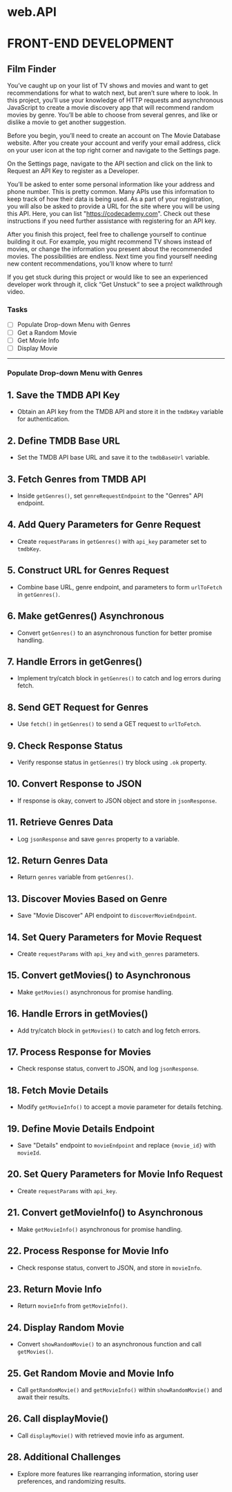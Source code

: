 # web.API
# FRONT-END DEVELOPMENT

## Film Finder

You’ve caught up on your list of TV shows and movies and want to get recommendations for what to watch next, but aren’t sure where to look. In this project, you’ll use your knowledge of HTTP requests and asynchronous JavaScript to create a movie discovery app that will recommend random movies by genre. You’ll be able to choose from several genres, and like or dislike a movie to get another suggestion.

Before you begin, you’ll need to create an account on The Movie Database website. After you create your account and verify your email address, click on your user icon at the top right corner and navigate to the Settings page.



On the Settings page, navigate to the API section and click on the link to Request an API Key to register as a Developer.

You’ll be asked to enter some personal information like your address and phone number. This is pretty common. Many APIs use this information to keep track of how their data is being used. As a part of your registration, you will also be asked to provide a URL for the site where you will be using this API. Here, you can list "https://codecademy.com". Check out these instructions if you need further assistance with registering for an API key.

After you finish this project, feel free to challenge yourself to continue building it out. For example, you might recommend TV shows instead of movies, or change the information you present about the recommended movies. The possibilities are endless. Next time you find yourself needing new content recommendations, you’ll know where to turn!

If you get stuck during this project or would like to see an experienced developer work through it, click “Get Unstuck“ to see a project walkthrough video.

### Tasks
- [ ] Populate Drop-down Menu with Genres
- [ ] Get a Random Movie
- [ ] Get Movie Info
- [ ] Display Movie

---

### Populate Drop-down Menu with Genres


## 1. Save the TMDB API Key
- Obtain an API key from the TMDB API and store it in the `tmdbKey` variable for authentication.

## 2. Define TMDB Base URL
- Set the TMDB API base URL and save it to the `tmdbBaseUrl` variable.

## 3. Fetch Genres from TMDB API
- Inside `getGenres()`, set `genreRequestEndpoint` to the "Genres" API endpoint.

## 4. Add Query Parameters for Genre Request
- Create `requestParams` in `getGenres()` with `api_key` parameter set to `tmdbKey`.

## 5. Construct URL for Genres Request
- Combine base URL, genre endpoint, and parameters to form `urlToFetch` in `getGenres()`.

## 6. Make getGenres() Asynchronous
- Convert `getGenres()` to an asynchronous function for better promise handling.

## 7. Handle Errors in getGenres()
- Implement try/catch block in `getGenres()` to catch and log errors during fetch.

## 8. Send GET Request for Genres
- Use `fetch()` in `getGenres()` to send a GET request to `urlToFetch`.

## 9. Check Response Status
- Verify response status in `getGenres()` try block using `.ok` property.

## 10. Convert Response to JSON
- If response is okay, convert to JSON object and store in `jsonResponse`.

## 11. Retrieve Genres Data
- Log `jsonResponse` and save `genres` property to a variable.

## 12. Return Genres Data
- Return `genres` variable from `getGenres()`.

## 13. Discover Movies Based on Genre
- Save "Movie Discover" API endpoint to `discoverMovieEndpoint`.

## 14. Set Query Parameters for Movie Request
- Create `requestParams` with `api_key` and `with_genres` parameters.

## 15. Convert getMovies() to Asynchronous
- Make `getMovies()` asynchronous for promise handling.

## 16. Handle Errors in getMovies()
- Add try/catch block in `getMovies()` to catch and log fetch errors.

## 17. Process Response for Movies
- Check response status, convert to JSON, and log `jsonResponse`.

## 18. Fetch Movie Details
- Modify `getMovieInfo()` to accept a movie parameter for details fetching.

## 19. Define Movie Details Endpoint
- Save "Details" endpoint to `movieEndpoint` and replace `{movie_id}` with `movieId`.

## 20. Set Query Parameters for Movie Info Request
- Create `requestParams` with `api_key`.

## 21. Convert getMovieInfo() to Asynchronous
- Make `getMovieInfo()` asynchronous for promise handling.

## 22. Process Response for Movie Info
- Check response status, convert to JSON, and store in `movieInfo`.

## 23. Return Movie Info
- Return `movieInfo` from `getMovieInfo()`.

## 24. Display Random Movie
- Convert `showRandomMovie()` to an asynchronous function and call `getMovies()`.

## 25. Get Random Movie and Movie Info
- Call `getRandomMovie()` and `getMovieInfo()` within `showRandomMovie()` and await their results.

## 26. Call displayMovie()
- Call `displayMovie()` with retrieved movie info as argument.

## 28. Additional Challenges
- Explore more features like rearranging information, storing user preferences, and randomizing results.

  
